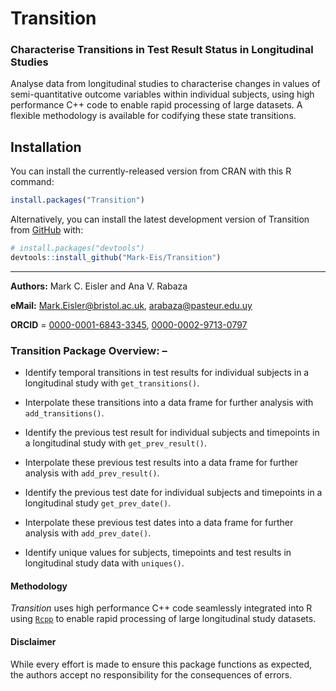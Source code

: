 # Transition
### Characterise Transitions in Test Result Status in Longitudinal Studies

Analyse data from longitudinal studies to characterise changes in values of semi-quantitative
outcome variables within individual subjects, using high performance C++ code to enable rapid
processing of large datasets. A flexible methodology is available for codifying these state transitions.

## Installation

You can install the currently-released version from CRAN with this R
command:

``` r
install.packages("Transition")
```

Alternatively, you can install the latest development version of Transition
from [GitHub](https://github.com/) with:
      
``` r
# install.packages("devtools")
devtools::install_github("Mark-Eis/Transition")
```
---

**Authors:** Mark C. Eisler and Ana V. Rabaza

**eMail:** Mark.Eisler@bristol.ac.uk, arabaza@pasteur.edu.uy

**ORCID** = [0000-0001-6843-3345](https://orcid.org/0000-0001-6843-3345), 
[0000-0002-9713-0797](https://orcid.org/0000-0002-9713-0797)

### Transition Package Overview: –

* Identify temporal transitions in test results for individual subjects in a longitudinal study with
    `get_transitions()`.

* Interpolate these transitions into a data frame for further analysis with `add_transitions()`.

* Identify the previous test result for individual subjects and timepoints in a longitudinal study
    with `get_prev_result()`.

* Interpolate these previous test results into a data frame for further analysis with
    `add_prev_result()`.

* Identify the previous test date for individual subjects and timepoints in a longitudinal study
    `get_prev_date()`.

* Interpolate these previous test dates into a data frame for further analysis with `add_prev_date()`.

* Identify unique values for subjects, timepoints and test results in longitudinal study data with
    `uniques()`.

#### Methodology  

*Transition* uses high performance C++ code seamlessly integrated into R using
[`Rcpp`](https://www.rcpp.org) to enable rapid processing of large longitudinal
study datasets.

#### Disclaimer

While every effort is made to ensure this package functions as expected, the
authors accept no responsibility for the consequences of errors.